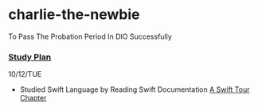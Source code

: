 # charlie-the-newbie
To Pass The Probation Period In DIO Successfully

### [Study Plan](https://docs.google.com/spreadsheets/d/1OiMI20YU3SO3J-jK_Y4sGAnmJlLcJ1MHZHjkAW9a99g/edit#gid=0)

10/12/TUE
- Studied Swift Language by Reading Swift Documentation [A Swift Tour Chapter](https://docs.swift.org/swift-book/GuidedTour/GuidedTour.html)
